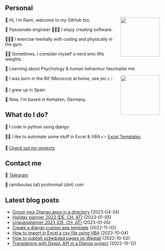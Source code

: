 <h2>Personal</h2>
<p><img align="right" height="128" src="https://ramiboutas.com/pages/images/myface.png" width="128"/><p>👋 Hi, I'm Rami, welcome to my GitHub bio.<p>👷 Passionate engineer 👨🏽‍💻 I enjoy creating software.<p>👨🏽‍💻 I exercise mentally with coding and physically in the gym.<p>🏋️‍♀️ Sometimes, I consider myself a nerd who lifts weights.<p>🧠 Learning about Psychology &amp; human behaviour fascinates me.<p><img align="right" height="128" src="https://ramiboutas.com/pages/images/birthlocation.jpg" width="128"/><p>🐣 I was born in the Rif (Morocco) at home, see pic 👉<p>🏫 I grew up in Spain<p>🚞 Now, I'm based in Kempten, Germany.<h2>What do I do?</h2><p>🐍 I code in python using django<p>👨‍💼 I like to automate some stuff in Excel &amp; VBA 👉 <a href="https://ramiboutas.etsy.com">Excel Templates</a><p>💚 <a href="https://ramiboutas.com/projects/">Check out my projects</a><h2>Contact me</h2><p>💬 <a href="https://t.me/ramiboutas">Telegram</a><p>📧 ramiboutas (at) protonmail (dot) com</p></p></p></p></p></p></p></p></p></p></p></p></p></p></p>

## Latest blog posts

* [Group your Django apps in a directory](https://ramiboutas.com/articles/django-group-your-apps-in-a-directory/) (2023-04-24)
* [Holiday planner 2023 (DE, CH, AT)](https://ramiboutas.com/articles/excel-holiday-planner-in-german-2023/) (2023-01-05)
* [Urlaubsplanner 2023 (DE, CH, AT)](https://ramiboutas.com/articles/excel-urlaub-planner-auf-deutsch-2023/) (2023-01-05)
* [Create a django custom app template](https://ramiboutas.com/articles/django-custom-app-template/) (2022-11-02)
* [How to import in Excel a csv file using VBA](https://ramiboutas.com/articles/excel-import-a-csv-file-using-vba/) (2022-10-04)
* [How to publish scheduled pages on Wagtail](https://ramiboutas.com/articles/wagtail-publish-scheduled-pages/) (2022-10-02)
* [Translations with DeepL API in a Django project](https://ramiboutas.com/articles/django-translations-with-deepl-api/) (2022-10-12)
